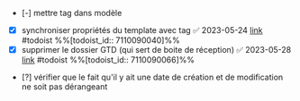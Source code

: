 
- [-] mettre tag dans modèle 
- [x] synchroniser propriétés du template avec tag ✅ 2023-05-24 [link](https://todoist.com/showTask?id=7110090040) #todoist %%[todoist_id:: 7110090040]%%
- [x] supprimer le dossier GTD (qui sert de boite de réception) ✅ 2023-05-28 [link](https://todoist.com/showTask?id=7110090066) #todoist %%[todoist_id:: 7110090066]%%
- [?] vérifier que le fait qu'il y ait une date de création et de modification ne soit pas dérangeant